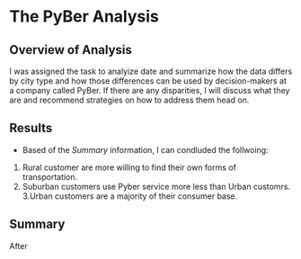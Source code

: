 # The PyBer Analysis # 
 ## Overview of Analysis ##
I was assigned the task to analyize date and summarize how the data differs by city type and how those differences can be used by decision-makers at a company called PyBer. If there are any disparities, I will discuss what they are and recommend strategies on how to address them head on.
## Results ##
- Based of the *Summary* information, I can condluded the follwoing:
 1. Rural customer are more willing to find their own forms of transportation.
 2. Suburban customers use Pyber service more less than Urban customrs.
 3.Urban customers are a majority of their consumer base.
 
## Summary ## 
After 

